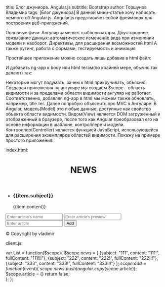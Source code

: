title: Блог джуниора. Angular.js subtitle: Bootstrap author: Горшунов Владимир tags: [Блог джуниора]
В данной мини-статье хочу написать немного об Angular.js.<!-- more -->
Angular.js представляет собой фреймворк для построения веб-приложений.

Основные фичи:
Ангуляр заменяет шаблонизаторы.
Двустороннее связывание данных: автоматическое изменение вида при изменении модели и наоборот.
Директивы, для расширения возможностей html
А также рутинг, работа с формами, тестируемость и анимация

Простейшее приложение можно создать лишь добавив в html файл:

<script src="https://ajax.googleapis.com/ajax/libs/angularjs/1.1.5/angular.min.js"></script>

И добавить ng-app к body или html тегам(по крайней мере, обычно так делают) так:

<html ng-app>

Некоторые могут подумать, зачем к html прикручивать, объясню:
Cоздавая приложения на ангуляре мы создаём $scope – область видимости и за пределами области видимости ангуляр не работает. Соответственно, добавляя ng-app в html мы можем также обновлять, например, title тег.
Далее попробую объяснить про MVC в Ангуляре:
В Angular, модель(Model) это любые данные, доступные как свойство объекта области видимости.
Видом(View) является DOM загруженный и отображенный в браузере, после того как Angular преобразовал его на основе информации в шаблоне, контроллере и модели.
Контроллер(Controller) является функцией JavaScript, использующейся для расширения экземпляров областей видимости.
Покажу на примере простого приложения:

index.html:

<!DOCTYPE html>
<html ng-app>
  <head>
    <meta name="viewport" content="width=device-width, initial-scale=1.0">
    <title>test</title>
    <script src="https://ajax.googleapis.com/ajax/libs/angularjs/1.1.5/angular.min.js"></script>
    <script type="text/javascript" src="client.js"></script>
    <link rel="stylesheet" type="text/css" href="/css/bootstrap.css">
    <link rel="stylesheet" type="text/css" href="/css/main.css">
  </head>
  <body ng-controller="List">
    <div class="container">
      <header class="page-header">
        <h1>NEWS</h1>
      </header>
      <div ng-controller="List">
        <ul class="list-unstyled list-group">
          <li ng-repeat="item in news" class="list-group-item">
            <h3>{{item.subject}}</h3>
            <article>{{item.content}}</article>
          </li>
        </ul>
        <form name='addForm' class="form-inline" ng-submit="add($event)">
          <input type="text" class="form-control" ng-model="article.subject" placeholder="Enter article's name"/>
          <input type="text" class="form-control" ng-model="article.content" placeholder="Enter article's preview"/>
          <input type="text" class="form-control" ng-model="article.fullContent" placeholder="Enter article" />
          <button type="submit" class="btn btn-default">Add</button>
        </form>
      </div>
      <footer class="modal-footer">
        <p>
          &copy; Copyright  by vladimir
        </p>
      </footer>
    </div>
  </div>
</body>
</html>


client.js:

var List = function($scope){
  $scope.news = [
    {subject: "111", content: "111!", fullContent: "111!!!"},
    {subject: "222", content: "222!", fullContent: "222!!!"},
    {subject: "333", content: "333!", fullContent: "333!!!"}
  ];
  $scope.add = function ($event){
    $scope.news.push(angular.copy($scope.article));
    $scope.article = {}
    return false;    
  };
};
